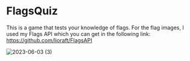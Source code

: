 # FlagsQuiz
This is a game that tests your knowledge of flags.
For the flag images, I used my Flags API which you can get in the following link:
https://github.com/lioraft/FlagsAPI

![2023-06-03 (3)](https://github.com/lioraft/FlagsQuiz/assets/127882631/9f4f0d58-61e4-4ff5-adc7-a35543d24480)
